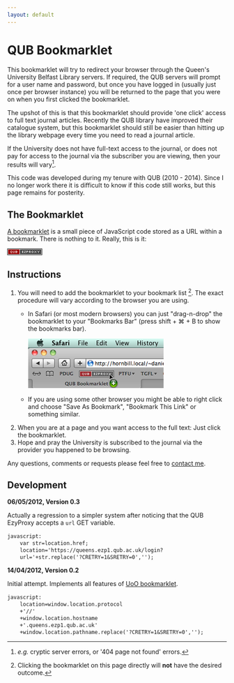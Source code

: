 ```yaml
---
layout: default
---
```


# QUB Bookmarklet

This bookmarklet will try to redirect your browser through the Queen's University Belfast Library servers.  If required, the QUB servers will prompt for a user name and password, but once you have logged in (usually just once per browser instance) you will be returned to the page that you were on when you first clicked the bookmarklet.

The upshot of this is that this bookmarklet should provide 'one click' access to full text journal articles.  Recently the QUB library have improved their catalogue system, but this bookmarklet should still be easier than hitting up the library webpage every time you need to read a journal article.  

If the University does not have full-text access to the journal, or does not pay for access to the journal via the subscriber you are viewing, then your results will vary[^2].

This code was developed during my tenure with QUB (2010 - 2014). Since I no longer work there it is difficult to know if this code still works, but this page remains for posterity.  

## The Bookmarklet

[A bookmarklet](http://www.google.co.nz/search?q=define:Bookmarklet) is a small piece of JavaScript code stored as a URL within a bookmark. There is nothing to it.  Really, this is it:

<a href="javascript:var str=location.href;location='https://queens.ezp1.qub.ac.uk/login?url='+str.replace('?CRETRY=1&SRETRY=0','');"><img src="qub_ezproxy.png" alt="QUB EzProxy" /></a>

## Instructions

1.  You will need to add the bookmarklet to your bookmark list [^1]. The exact procedure will vary according to the browser you are using.
    -   In Safari (or most modern browsers) you can just "drag-n-drop" the
        bookmarklet to your "Bookmarks Bar" (press shift + ⌘ + B to show
        the bookmarks bar).

        ![Draging-and-droping in Safari](./safari_howto.png)

    -   If you are using some other browser you might be able to right
        click and choose "Save As Bookmark", "Bookmark This Link" or
        something similar.
2.  When you are at a page and you want access to the full text: Just
    click the bookmarklet.
3.  Hope and pray the University is subscribed to the journal via the
    provider you happened to be browsing.

Any questions, comments or requests please feel free to [contact me](/contact).

## Development

**06/05/2012, Version 0.3**

Actually a regression to a simpler system after noticing that the QUB EzyProxy accepts a `url` GET variable.  

	javascript:
		var str=location.href;
		location='https://queens.ezp1.qub.ac.uk/login?
		url='+str.replace('?CRETRY=1&SRETRY=0','');

**14/04/2012, Version 0.2**

Initial attempt. Implements all features of [UoO bookmarklet][UoO_bookmarklet].

	javascript:
		location=window.location.protocol
		+'//'
		+window.location.hostname
		+'.queens.ezp1.qub.ac.uk'
		+window.location.pathname.replace('?CRETRY=1&SRETRY=0','');

[^1]: Clicking the bookmarklet on this page directly will **not** have the desired outcome.
[^2]: *e.g.* cryptic server errors, or '404 page not found' errors.

[UoO_bookmarklet]: /code/otago_ezproxy_bookmarklet/
